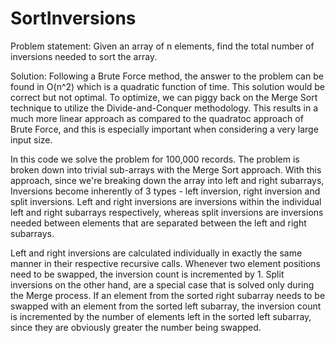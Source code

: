 # SortInversions

Problem statement: Given an array of n elements, find the total number of inversions needed to sort the array. 

Solution:
Following a Brute Force method, the answer to the problem can be found in O(n^2) which is a quadratic function of time. This solution would be correct but not optimal. To optimize, we can piggy back on the Merge Sort technique to utilize the Divide-and-Conquer methodology. 
This results in a much more linear approach as compared to the quadratoc approach of Brute Force, and this is especially important when considering a very large input size. 

In this code we solve the problem for 100,000 records. The problem is broken down into trivial sub-arrays with the Merge Sort approach. With this approach, since we're breaking down the array into left and right subarrays, Inversions become inherently of 3 types - left inversion, right inversion and split inversions. Left and right inversions are inversions within the individual left and right subarrays respectively, whereas split inversions are inversions needed between elements that are separated between the left and right subarrays. 

Left and right inversions are calculated individually in exactly the same manner in their respective recursive calls. Whenever two element positions need to be swapped, the inversion count is incremented by 1. Split inversions on the other hand, are a special case that is solved only during the Merge process. If an element from the sorted right subarray needs to be swapped with an element from the sorted left subarray, the inversion count is incremented by the number of elements left in the sorted left subarray, since they are obviously greater the number being swapped. 

